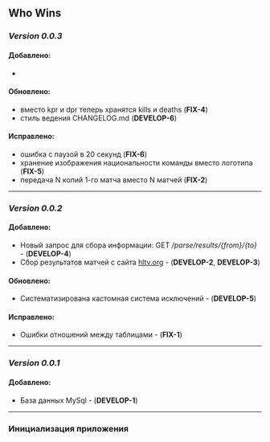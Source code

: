 ## Who Wins

### _**Version 0.0.3**_
#### Добавлено:

- 

#### Обновлено:

- вместо kpr и dpr теперь хранятся kills и deaths (**FIX-4**)
- стиль ведения CHANGELOG.md (**DEVELOP-6**)

#### Исправлено:

- ошибка с паузой в 20 секунд (**FIX-6**)
- хранение изображения национальности команды вместо логотипа (**FIX-5**)
- передача N копий 1-го матча вместо N матчей (**FIX-2**)

---
### _**Version 0.0.2**_
#### Добавлено:

- Новый запрос для сбора информации: GET _/parse/results/{from}/{to}_ - (**DEVELOP-4**)
- Сбор результатов матчей с сайта [hltv.org](https://hltv.org/results) - (**DEVELOP-2**, **DEVELOP-3**)

#### Обновлено:

- Систематизирована кастомная система исключений - (**DEVELOP-5**)

#### Исправлено:

- Ошибки отношений между таблицами - (**FIX-1**)

---
### _**Version 0.0.1**_
#### Добавлено:

- База данных MySql - (**DEVELOP-1**)

---
### Инициализация приложения 